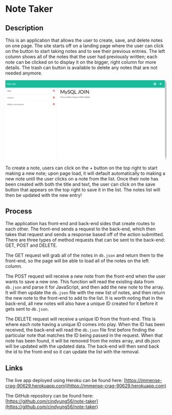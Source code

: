 # Note Taker

## Description

This is an application that allows the user to create, save, and delete notes on one page. The site starts off on a landing page where the user can click on the button to start taking notes and to see their previous entries. The left column shows all of the notes that the user had previously written; each note can be clicked on to display it on the bigger, right column for more details. The trash can button is available to delete any notes that are not needed anymore.

![The notes page to create and delete notes](./images/image-01.png)

To create a note, users can click on the + button on the top right to start making a new note; upon page load, it will default automatically to making a new note until the user clicks on a note from the list. Once their note has been created with both the title and text, the user can click on the save button that appears on the top right to save it in the list. The notes list will then be updated with the new entry!

## Process

The application has front-end and back-end sides that create routes to each other. The front-end sends a request to the back-end, which then takes that request and sends a response based off of the action submitted. There are three types of method requests that can be sent to the back-end: GET, POST and DELETE.

The GET request will grab all of the notes in ``db.json`` and return them to the front-end, so the page will be able to load all of the notes on the left column.

The POST request will receive a new note from the front-end when the user wants to save a new one. This function will read the existing data from ``db.json`` and parse it for JavaScript, and then add the new note to the array. It will then update the ``db.json`` file with the new list of notes, and then return the new note to the front-end to add to the list. It is worth noting that in the back-end, all new notes will also have a unique ID created for it before it gets sent to ``db.json``.

The DELETE request will receive a unique ID from the front-end. This is where each note having a unique ID comes into play. When the ID has been received, the back-end will read the ``db.json`` file first before finding the particular note that matches the ID being passed in the request. When that note has been found, it will be removed from the notes array, and db.json will be updated with the updated data. The back-end will then send back the id to the front-end so it can update the list with the removal.

## Links

The live app deployed using Heroku can be found here: [https://immense-crag-90629.herokuapp.com](https://immense-crag-90629.herokuapp.com)

The GitHub repository can be found here: [https://github.com/cindyung56/note-taker](https://github.com/cindyung56/note-taker)